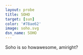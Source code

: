 ```yaml
---
layout: probe
title: SOHO
target: [sun]
color: '#78ae62'
image: soho.svg
dsn_name: SOHO
---
```


Soho is so howawesome, amiright?
